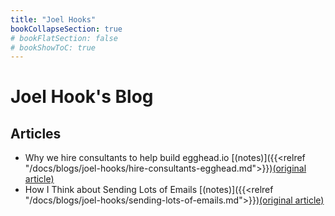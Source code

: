 ```yaml
---
title: "Joel Hooks"
bookCollapseSection: true
# bookFlatSection: false
# bookShowToC: true
---
```


# Joel Hook's Blog

## Articles

- Why we hire consultants to help build egghead.io [(notes)]({{<relref "/docs/blogs/joel-hooks/hire-consultants-egghead.md">}})[(original article)](http://www.paulgraham.com/avg.html)
- How I Think about Sending Lots of Emails [(notes)]({{<relref "/docs/blogs/joel-hooks/sending-lots-of-emails.md">}})[(original article)](http://www.paulgraham.com/progbot.html)